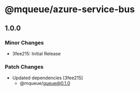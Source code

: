 # @mqueue/azure-service-bus

## 1.0.0

### Minor Changes

- 3fee215: Initial Release

### Patch Changes

- Updated dependencies [3fee215]
  - @mqueue/queue@0.1.0
